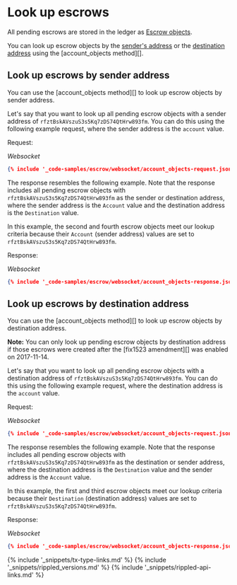 # Look up escrows

All pending escrows are stored in the ledger as [Escrow objects](escrow.html).

You can look up escrow objects by the [sender's address](#look-up-escrows-by-sender-address) or the [destination address](#look-up-escrows-by-destination-address) using the [account_objects method][].

## Look up escrows by sender address

You can use the [account_objects method][] to look up escrow objects by sender address.

Let's say that you want to look up all pending escrow objects with a sender address of `rfztBskAVszuS3s5Kq7zDS74QtHrw893fm`. You can do this using the following example request, where the sender address is the `account` value.

Request:

<!-- MULTICODE_BLOCK_START -->

_Websocket_

```json
{% include '_code-samples/escrow/websocket/account_objects-request.json' %}
```

<!-- MULTICODE_BLOCK_END -->


The response resembles the following example. Note that the response includes all pending escrow objects with `rfztBskAVszuS3s5Kq7zDS74QtHrw893fm` as the sender or destination address, where the sender address is the `Account` value and the destination address is the `Destination` value.

In this example, the second and fourth escrow objects meet our lookup criteria because their `Account` (sender address) values are set to `rfztBskAVszuS3s5Kq7zDS74QtHrw893fm`.

Response:

<!-- MULTICODE_BLOCK_START -->

_Websocket_

```json
{% include '_code-samples/escrow/websocket/account_objects-response.json' %}
```

<!-- MULTICODE_BLOCK_END -->

## Look up escrows by destination address

You can use the [account_objects method][] to look up escrow objects by destination address.

**Note:** You can only look up pending escrow objects by destination address if those escrows were created after the [fix1523 amendment][] was enabled on 2017-11-14.

Let's say that you want to look up all pending escrow objects with a destination address of `rfztBskAVszuS3s5Kq7zDS74QtHrw893fm`. You can do this using the following example request, where the destination address is the `account` value.

Request:

<!-- MULTICODE_BLOCK_START -->

_Websocket_

```json
{% include '_code-samples/escrow/websocket/account_objects-request.json' %}
```

<!-- MULTICODE_BLOCK_END -->


The response resembles the following example. Note that the response includes all pending escrow objects with `rfztBskAVszuS3s5Kq7zDS74QtHrw893fm` as the destination or sender address, where the destination address is the `Destination` value and the sender address is the `Account` value.

In this example, the first and third escrow objects meet our lookup criteria because their `Destination` (destination address) values are set to `rfztBskAVszuS3s5Kq7zDS74QtHrw893fm`.

Response:

<!-- MULTICODE_BLOCK_START -->

_Websocket_

```json
{% include '_code-samples/escrow/websocket/account_objects-response.json' %}
```

<!-- MULTICODE_BLOCK_END -->


{% include '_snippets/tx-type-links.md' %}
{% include '_snippets/rippled_versions.md' %}
{% include '_snippets/rippled-api-links.md' %}
